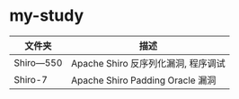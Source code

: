 # my-study

| 文件夹    | 描述                                |
| --------- | ----------------------------------- |
| Shiro—550 | Apache Shiro 反序列化漏洞, 程序调试 |
| Shiro-7   | Apache Shiro Padding Oracle 漏洞    |
